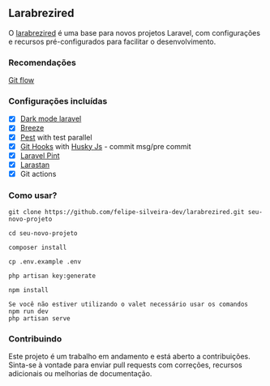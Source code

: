 ## Larabrezired

O [larabrezired](https://github.com/users/felipe-silveira-dev/projects/2/views/1) é uma base para novos projetos Laravel, com configurações e recursos pré-configurados para facilitar o desenvolvimento.

### Recomendações

 [Git flow](https://www.atlassian.com/br/git/tutorials/comparing-workflows)

### Configurações incluídas

- [x] [Dark mode laravel](https://laravel.com/docs/10.x/starter-kits#dark-mode)
- [x] [Breeze](https://github.com/laravel/breeze)
- [x] [Pest](https://pestphp.com/docs/filtering-tests) with test parallel
- [x] [Git Hooks](https://git-scm.com/docs/githooks) with [Husky Js](https://typicode.github.io/husky/#/) - commit msg/pre commit
- [x] [Laravel Pint](https://laravel.com/docs/10.x/pint)
- [x] [Larastan](https://github.com/nunomaduro/larastan)
- [x] Git actions

### Como usar?

```
git clone https://github.com/felipe-silveira-dev/larabrezired.git seu-novo-projeto

cd seu-novo-projeto

composer install

cp .env.example .env

php artisan key:generate

npm install 

Se você não estiver utilizando o valet necessário usar os comandos
npm run dev
php artisan serve

```


 
 
### Contribuindo
Este projeto é um trabalho em andamento e está aberto a contribuições. Sinta-se à vontade para enviar pull requests com correções, recursos adicionais ou melhorias de documentação.

